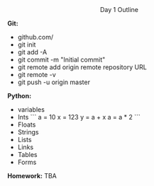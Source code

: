 <center>Day 1 Outline</center>

<b>Git:</b>
<ul>
  <li> github.com/</li>
  <li> git init</li>
  <li> git add -A</li>
  <li> git commit -m "Initial commit"</li>
  <li> git remote add origin remote repository URL </li>
  <li> git remote -v </li>
  <li> git push -u origin master </li>
</ul>

<b>Python: </b>
<ul>

  <li> variables </li>
  <li>
    Ints
    ```
      a = 10
      x = 123
      y = a + x
      a = a * 2
    ```
  </li>
  <li> Floats </li>
  <li> Strings </li>
  <li> Lists</li>
  <li> Links</li>
  <li> Tables</li>
  <li> Forms </li>
</ul>




<b>Homework:</b>
TBA
